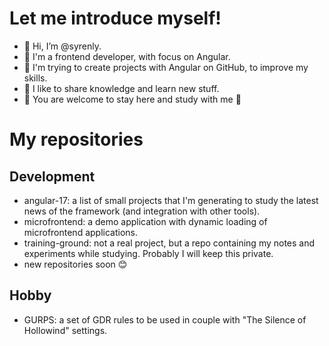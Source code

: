 # Let me introduce myself!

- 👋 Hi, I’m @syrenly.
- 🌸 I'm a frontend developer, with focus on Angular.
- 🌱 I'm trying to create projects with Angular on GitHub, to improve my skills.
- 🥰 I like to share knowledge and learn new stuff.
- 🤗 You are welcome to stay here and study with me 🤗

# My repositories

## Development

- angular-17: a list of small projects that I'm generating to study the latest news of the framework (and integration with other tools).
- microfrontend: a demo application with dynamic loading of microfrontend applications.
- training-ground: not a real project, but a repo containing my notes and experiments while studying. Probably I will keep this private.
- new repositories soon 😊

## Hobby

- GURPS: a set of GDR rules to be used in couple with "The Silence of Hollowind" settings.
